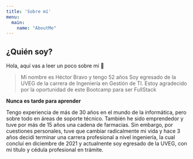 ```yaml
---
title: 'Sobre mí'
menu:
  main:
    name: "AboutMe"
---
```


## ¿Quién soy?

Hola, aquí vas a leer un poco sobre mi 🤩

> Mi nombre es Héctor Bravo y tengo 52 años
> Soy egresado de la UVEG de la carrera de Ingeniería en Gestión de TI.
> Estoy agradecido por la oportunidad de este Bootcamp para ser FullStack

**Nunca es tarde para aprender** 

Tengo experiencia de más de 30 años en el mundo de la informática, pero sobre todo
en áreas de soporte técnico. También he sido emprendedor y tuve por más de 15 años
una cadena de farmacias.
Sin embargo, por cuestiones personales, tuve que cambiar radicalmente mi vida y
hace 3 años decidí terminar una carrera profesional a nivel ingeniería, la cual 
concluí en diciembre de 2021 y actualnente soy egresado de la UVEG, con mi título y
cédula profesional en trámite.




